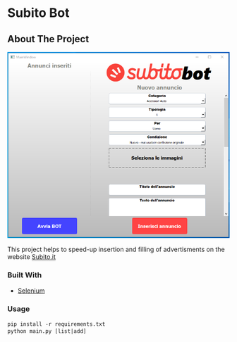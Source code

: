 # Subito Bot

## About The Project
![Subito Bot Screen Shot](images/screenshot.png)

This project helps to speed-up insertion and filling of advertisments on the website [Subito.it](https://www.subito.it/)

### Built With
* [Selenium](https://www.selenium.dev/)

### Usage
```
pip install -r requirements.txt
python main.py [list|add]
```